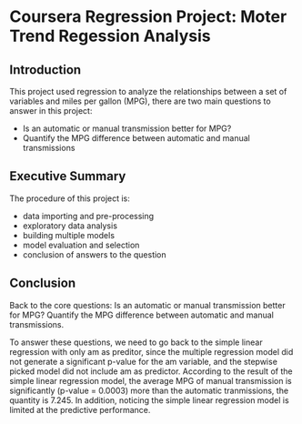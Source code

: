 # Coursera Regression Project: Moter Trend Regession Analysis

## Introduction

This project used regression to analyze the relationships between a set of variables and miles per gallon (MPG), there are two main questions to answer in this project:

- Is an automatic or manual transmission better for MPG?
- Quantify the MPG difference between automatic and manual transmissions

## Executive Summary

The procedure of this project is:
- data importing and pre-processing
- exploratory data analysis
- building multiple models 
- model evaluation and selection
- conclusion of answers to the question

## Conclusion

Back to the core questions: Is an automatic or manual transmission better for MPG? Quantify the MPG difference between automatic and manual transmissions.

To answer these questions, we need to go back to the simple linear regression with only am as preditor, since the multiple regression model did not generate a significant p-value for the am variable, and the stepwise picked model did not include am as predictor. According to the result of the simple linear regression model, the average MPG of manual transmission is significantly (p-value = 0.0003) more than the automatic tranmissions, the quantity is 7.245. In addition, noticing the simple linear regression model is limited at the predictive performance. 

